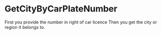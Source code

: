 # GetCityByCarPlateNumber
First you provide the number in right of car licence Then you get the city or region it belongs to.
